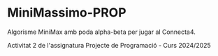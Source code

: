 # MiniMassimo-PROP
Algorisme MiniMax amb poda alpha-beta per jugar al Connecta4.

Activitat 2 de l'assignatura Projecte de Programació - Curs 2024/2025